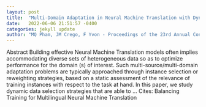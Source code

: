 ```yaml
---
layout: post
title:  "Multi-Domain Adaptation in Neural Machine Translation with Dynamic Sampling Strategies"
date:   2022-06-06 21:51:57 -0400
categories: jekyll update
author: "MQ Pham, JM Crego, F Yvon - Proceedings of the 23rd Annual Conference of the …, 2022"
---
```

Abstract Building effective Neural Machine Translation models often implies accommodating diverse sets of heterogeneous data so as to optimize performance for the domain (s) of interest. Such multi-source/multi-domain adaptation problems are typically approached through instance selection or reweighting strategies, based on a static assessment of the relevance of training instances with respect to the task at hand. In this paper, we study dynamic data selection strategies that are able to …
Cites: ‪Balancing Training for Multilingual Neural Machine Translation‬  